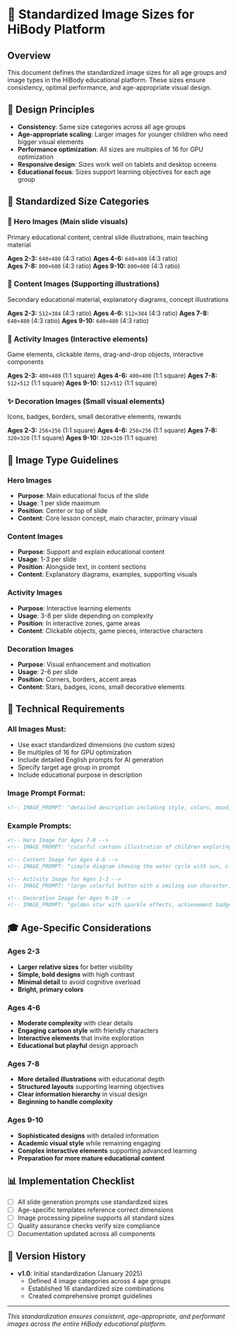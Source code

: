 # 📐 Standardized Image Sizes for HiBody Platform

## Overview

This document defines the standardized image sizes for all age groups and image types in the HiBody educational platform. These sizes ensure consistency, optimal performance, and age-appropriate visual design.

## 🎯 Design Principles

- **Consistency**: Same size categories across all age groups
- **Age-appropriate scaling**: Larger images for younger children who need bigger visual elements
- **Performance optimization**: All sizes are multiples of 16 for GPU optimization
- **Responsive design**: Sizes work well on tablets and desktop screens
- **Educational focus**: Sizes support learning objectives for each age group

## 📏 Standardized Size Categories

### 🌟 Hero Images (Main slide visuals)
Primary educational content, central slide illustrations, main teaching material

**Ages 2-3:** `640×480` (4:3 ratio)
**Ages 4-6:** `640×480` (4:3 ratio)  
**Ages 7-8:** `800×600` (4:3 ratio)
**Ages 9-10:** `800×600` (4:3 ratio)

### 📖 Content Images (Supporting illustrations)
Secondary educational material, explanatory diagrams, concept illustrations

**Ages 2-3:** `512×384` (4:3 ratio)
**Ages 4-6:** `512×384` (4:3 ratio)
**Ages 7-8:** `640×480` (4:3 ratio)
**Ages 9-10:** `640×480` (4:3 ratio)

### 🎯 Activity Images (Interactive elements)
Game elements, clickable items, drag-and-drop objects, interactive components

**Ages 2-3:** `400×400` (1:1 square)
**Ages 4-6:** `400×400` (1:1 square)
**Ages 7-8:** `512×512` (1:1 square)
**Ages 9-10:** `512×512` (1:1 square)

### ✨ Decoration Images (Small visual elements)
Icons, badges, borders, small decorative elements, rewards

**Ages 2-3:** `256×256` (1:1 square)
**Ages 4-6:** `256×256` (1:1 square)
**Ages 7-8:** `320×320` (1:1 square)
**Ages 9-10:** `320×320` (1:1 square)

## 🎨 Image Type Guidelines

### Hero Images
- **Purpose**: Main educational focus of the slide
- **Usage**: 1 per slide maximum
- **Position**: Center or top of slide
- **Content**: Core lesson concept, main character, primary visual

### Content Images  
- **Purpose**: Support and explain educational content
- **Usage**: 1-3 per slide
- **Position**: Alongside text, in content sections
- **Content**: Explanatory diagrams, examples, supporting visuals

### Activity Images
- **Purpose**: Interactive learning elements
- **Usage**: 3-8 per slide depending on complexity
- **Position**: In interactive zones, game areas
- **Content**: Clickable objects, game pieces, interactive characters

### Decoration Images
- **Purpose**: Visual enhancement and motivation
- **Usage**: 2-6 per slide
- **Position**: Corners, borders, accent areas
- **Content**: Stars, badges, icons, small decorative elements

## 🔧 Technical Requirements

### All Images Must:
- Use exact standardized dimensions (no custom sizes)
- Be multiples of 16 for GPU optimization
- Include detailed English prompts for AI generation
- Specify target age group in prompt
- Include educational purpose in description

### Image Prompt Format:
```html
<!-- IMAGE_PROMPT: "detailed description including style, colors, mood, age group, educational purpose" WIDTH: XXX HEIGHT: YYY -->
```

### Example Prompts:
```html
<!-- Hero Image for Ages 7-8 -->
<!-- IMAGE_PROMPT: "colorful cartoon illustration of children exploring a science laboratory, bright educational colors, friendly and engaging style, for children aged 7-8, learning about experiments" WIDTH: 800 HEIGHT: 600 -->

<!-- Content Image for Ages 4-6 -->
<!-- IMAGE_PROMPT: "simple diagram showing the water cycle with sun, clouds, rain, and earth, bright colors, child-friendly cartoon style, educational illustration for ages 4-6" WIDTH: 512 HEIGHT: 384 -->

<!-- Activity Image for Ages 2-3 -->
<!-- IMAGE_PROMPT: "large colorful button with a smiling sun character, bright yellow and orange, very simple design for toddlers aged 2-3, interactive game element" WIDTH: 400 HEIGHT: 400 -->

<!-- Decoration Image for Ages 9-10 -->
<!-- IMAGE_PROMPT: "golden star with sparkle effects, achievement badge design, sophisticated but still child-friendly, reward symbol for children aged 9-10" WIDTH: 320 HEIGHT: 320 -->
```

## 🎓 Age-Specific Considerations

### Ages 2-3
- **Larger relative sizes** for better visibility
- **Simple, bold designs** with high contrast
- **Minimal detail** to avoid cognitive overload
- **Bright, primary colors**

### Ages 4-6  
- **Moderate complexity** with clear details
- **Engaging cartoon style** with friendly characters
- **Interactive elements** that invite exploration
- **Educational but playful** design approach

### Ages 7-8
- **More detailed illustrations** with educational depth
- **Structured layouts** supporting learning objectives
- **Clear information hierarchy** in visual design
- **Beginning to handle complexity**

### Ages 9-10
- **Sophisticated designs** with detailed information
- **Academic visual style** while remaining engaging
- **Complex interactive elements** supporting advanced learning
- **Preparation for more mature educational content**

## 📊 Implementation Checklist

- [ ] All slide generation prompts use standardized sizes
- [ ] Age-specific templates reference correct dimensions
- [ ] Image processing pipeline supports all standard sizes
- [ ] Quality assurance checks verify size compliance
- [ ] Documentation updated across all components

## 🔄 Version History

- **v1.0**: Initial standardization (January 2025)
  - Defined 4 image categories across 4 age groups
  - Established 16 standardized size combinations
  - Created comprehensive prompt guidelines

---

*This standardization ensures consistent, age-appropriate, and performant images across the entire HiBody educational platform.* 